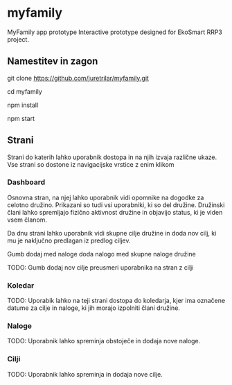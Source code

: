 # myfamily

MyFamily app prototype
Interactive prototype designed for EkoSmart RRP3 project.

## Namestitev in zagon

git clone https://github.com/juretrilar/myfamily.git

cd myfamily

npm install

npm start

## Strani

Strani do katerih lahko uporabnik dostopa in na njih izvaja različne ukaze. Vse strani so dostone iz navigacijske vrstice z enim klikom

### Dashboard

Osnovna stran, na njej lahko uporabnik vidi opomnike na dogodke za celotno družino. Prikazani so tudi vsi uporabniki, ki so del družine. Družinski člani lahko spremljajo fizično aktivnost družine in objavijo status, ki je viden vsem članom.

Da dnu strani lahko uporabnik vidi skupne cilje družine in doda nov cilj, ki mu je naključno predlagan iz predlog ciljev.

Gumb dodaj med naloge doda nalogo med skupne naloge družine

TODO:
Gumb dodaj nov cilje preusmeri uporabnika na stran z cilji


### Koledar

TODO:
Uporabik lahko na teji strani dostopa do koledarja, kjer ima označene datume za cilje in naloge, ki jih morajo izpolniti člani družine.

### Naloge

TODO:
Uporabnik lahko spreminja obstoječe in dodaja nove naloge.

### Cilji

TODO:
Uporabnik lahko spreminja in dodaja nove cilje.

